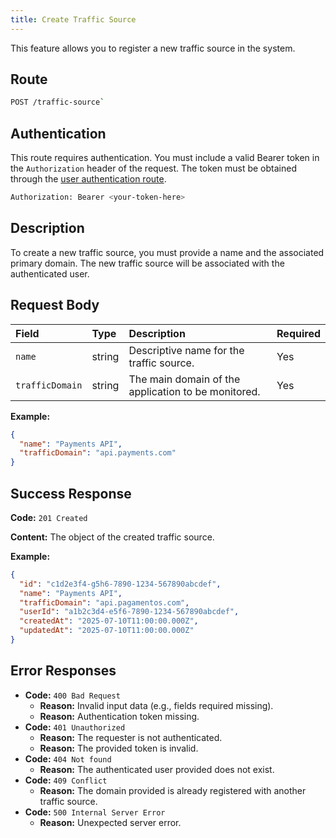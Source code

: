 ```yaml
---
title: Create Traffic Source
---
```


This feature allows you to register a new traffic source in the system.

## Route

```bash
POST /traffic-source`
```

## Authentication

This route requires authentication. You must include a valid Bearer token in the `Authorization` header of the request. The token must be obtained through the [user authentication route](/en/user/authuser/).

```bash
Authorization: Bearer <your-token-here>
```

## Description

To create a new traffic source, you must provide a name and the associated primary domain. The new traffic source will be associated with the authenticated user.

## Request Body

| Field           | Type   | Description                                         | Required |
| :-------------- | :----- | :-------------------------------------------------- | :------- |
| `name`          | string | Descriptive name for the traffic source.            | Yes      |
| `trafficDomain` | string | The main domain of the application to be monitored. | Yes      |

**Example:**

```json
{
  "name": "Payments API",
  "trafficDomain": "api.payments.com"
}
```

## Success Response

**Code:** `201 Created`

**Content:** The object of the created traffic source.

**Example:**

```json
{
  "id": "c1d2e3f4-g5h6-7890-1234-567890abcdef",
  "name": "Payments API",
  "trafficDomain": "api.pagamentos.com",
  "userId": "a1b2c3d4-e5f6-7890-1234-567890abcdef",
  "createdAt": "2025-07-10T11:00:00.000Z",
  "updatedAt": "2025-07-10T11:00:00.000Z"
}
```

## Error Responses

- **Code:** `400 Bad Request`
  - **Reason:** Invalid input data (e.g., fields required missing).
  - **Reason:** Authentication token missing.
- **Code:** `401 Unauthorized`
  - **Reason:** The requester is not authenticated.
  - **Reason:** The provided token is invalid.
- **Code:** `404 Not found`
  - **Reason:** The authenticated user provided does not exist.
- **Code:** `409 Conflict`
  - **Reason:** The domain provided is already registered with another traffic source.
- **Code:** `500 Internal Server Error`
  - **Reason:** Unexpected server error.
